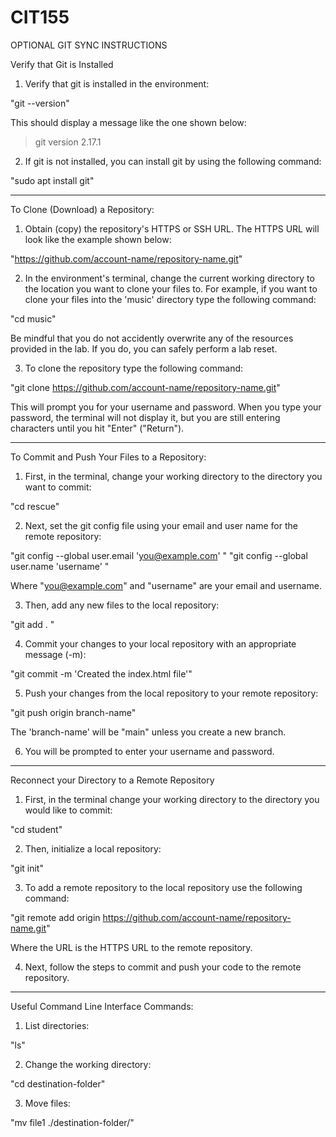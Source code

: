 # CIT155
OPTIONAL GIT SYNC INSTRUCTIONS

Verify that Git is Installed 

1. Verify that git is installed in the environment: 

"git --version"

This should display a message like the one shown below: 

> git version 2.17.1

2. If git is not installed, you can install git by using the following command: 

"sudo apt install git"

---------------------------------------------------------------------------------------------------------

To Clone (Download) a Repository: 

1. Obtain (copy) the repository's HTTPS or SSH URL. The HTTPS URL will look like the example shown below: 

"https://github.com/account-name/repository-name.git"

2. In the environment's terminal, change the current working directory to the location you want to clone 
your files to. For example, if you want to clone your files into the 'music' directory type the following 
command: 

"cd music"

Be mindful that you do not accidently overwrite any of the resources provided in the lab. If you do, 
you can safely perform a lab reset. 

3. To clone the repository type the following command: 

"git clone https://github.com/account-name/repository-name.git"

This will prompt you for your username and password. When you type your password, the terminal will not 
display it, but you are still entering characters until you hit "Enter" ("Return"). 

----------------------------------------------------------------------------------------------------------

To Commit and Push Your Files to a Repository:

1. First, in the terminal, change your working directory to the directory you want to commit:

"cd rescue"

2. Next, set the git config file using your email and user name for the remote repository: 

"git config --global user.email 'you@example.com' "
"git config --global user.name 'username' "

Where "you@example.com" and "username" are your email and username. 

3. Then, add any new files to the local repository: 

"git add . "

4. Commit your changes to your local repository with an appropriate message (-m): 

"git commit -m 'Created the index.html file'"

5. Push your changes from the local repository to your remote repository: 

"git push origin branch-name"

The 'branch-name' will be "main" unless you create a new branch. 

6. You will be prompted to enter your username and password. 


-----------------------------------------------------------------------------------------------------------

Reconnect your Directory to a Remote Repository

1. First, in the terminal change your working directory to the directory you would like to commit: 

"cd student"

2. Then, initialize a local repository:

"git init"

3. To add a remote repository to the local repository use the following command: 

"git remote add origin https://github.com/account-name/repository-name.git"

Where the URL is the HTTPS URL to the remote repository. 

4. Next, follow the steps to commit and push your code to the remote repository. 

-----------------------------------------------------------------------------------------------------------

Useful Command Line Interface Commands: 

1. List directories: 

"ls"

2. Change the working directory: 

"cd destination-folder"

3. Move files:

"mv file1 ./destination-folder/"
